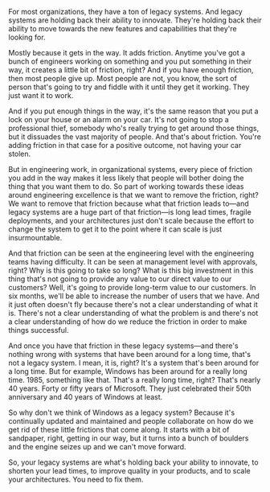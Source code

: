 For most organizations, they have a ton of legacy systems. And legacy systems are holding back their ability to innovate. They're holding back their ability to move towards the new features and capabilities that they're looking for.

Mostly because it gets in the way. It adds friction. Anytime you've got a bunch of engineers working on something and you put something in their way, it creates a little bit of friction, right? And if you have enough friction, then most people give up. Most people are not, you know, the sort of person that's going to try and fiddle with it until they get it working. They just want it to work.

And if you put enough things in the way, it's the same reason that you put a lock on your house or an alarm on your car. It's not going to stop a professional thief, somebody who's really trying to get around those things, but it dissuades the vast majority of people. And that's about friction. You're adding friction in that case for a positive outcome, not having your car stolen.

But in engineering work, in organizational systems, every piece of friction you add in the way makes it less likely that people will bother doing the thing that you want them to do. So part of working towards these ideas around engineering excellence is that we want to remove the friction, right? We want to remove that friction because what that friction leads to—and legacy systems are a huge part of that friction—is long lead times, fragile deployments, and your architectures just don't scale because the effort to change the system to get it to the point where it can scale is just insurmountable.

And that friction can be seen at the engineering level with the engineering teams having difficulty. It can be seen at management level with approvals, right? Why is this going to take so long? What is this big investment in this thing that's not going to provide any value to our direct value to our customers? Well, it's going to provide long-term value to our customers. In six months, we'll be able to increase the number of users that we have. And it just often doesn't fly because there's not a clear understanding of what it is. There's not a clear understanding of what the problem is and there's not a clear understanding of how do we reduce the friction in order to make things successful.

And once you have that friction in these legacy systems—and there's nothing wrong with systems that have been around for a long time, that's not a legacy system. I mean, it is, right? It's a system that's been around for a long time. But for example, Windows has been around for a really long time. 1985, something like that. That's a really long time, right? That's nearly 40 years. Forty or fifty years of Microsoft. They just celebrated their 50th anniversary and 40 years of Windows at least.

So why don't we think of Windows as a legacy system? Because it's continually updated and maintained and people collaborate on how do we get rid of these little frictions that come along. It starts with a bit of sandpaper, right, getting in our way, but it turns into a bunch of boulders and the engine seizes up and we can't move forward.

So, your legacy systems are what's holding back your ability to innovate, to shorten your lead times, to improve quality in your products, and to scale your architectures. You need to fix them.
